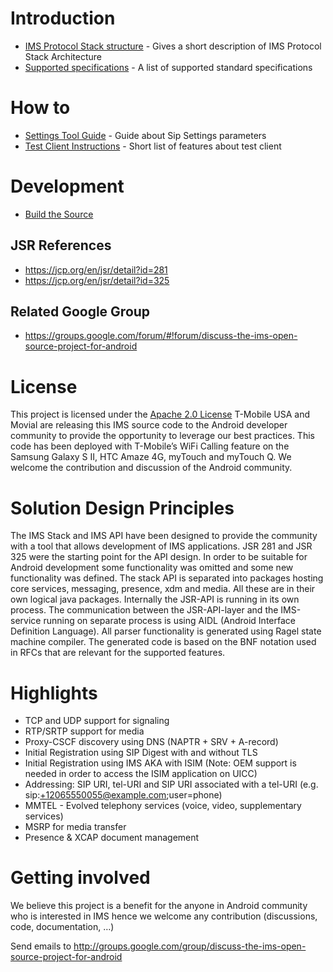 # Introduction
* [IMS Protocol Stack structure](IMS-Protocol-Stack-for-Android) - Gives a short  description of IMS Protocol Stack Architecture    
* [Supported specifications](Supported-Standard-Specifications) - A list of supported standard specifications

# How to
* [Settings Tool Guide](Sip-Settings---User-Guide) - Guide about Sip Settings parameters
* [Test Client Instructions](Test-Client-Instructions) - Short list of features about test client

# Development
* [Build the Source](Build-IMS-Stack-and-Testclient-From-Source)


## JSR References
* https://jcp.org/en/jsr/detail?id=281
* https://jcp.org/en/jsr/detail?id=325

## Related Google Group
* https://groups.google.com/forum/#!forum/discuss-the-ims-open-source-project-for-android

# License
This project is licensed under the [Apache 2.0 License](http://www.apache.org/licenses/LICENSE-2.0)
T-Mobile USA and Movial are releasing this IMS source code to the Android developer community to provide the opportunity to leverage our best practices. This code has been deployed with T-Mobile’s WiFi Calling feature on the Samsung Galaxy S II, HTC Amaze 4G, myTouch and myTouch Q. We welcome the contribution and discussion of the Android community.

# Solution Design Principles
The IMS Stack and IMS API have been designed to provide the community with a tool that allows development of IMS applications. JSR 281 and JSR 325 were the starting point for the API design. In order to be suitable for Android development some functionality was omitted and some new functionality was defined. The stack API is separated into packages hosting core services, messaging, presence, xdm and media. All these are in their own logical java packages. Internally the JSR-API is running in its own process. The communication between the JSR-API-layer and the IMS-service running on separate process is using AIDL (Android Interface Definition Language). All parser functionality is generated using Ragel state machine compiler. The generated code is based on the BNF notation used in RFCs that are relevant for the supported features.



# Highlights
* TCP and UDP support for signaling
* RTP/SRTP support for media
* Proxy-CSCF discovery using DNS (NAPTR + SRV + A-record)
* Initial Registration using SIP Digest with and without TLS
* Initial Registration using IMS AKA with ISIM (Note: OEM support is needed in order to access the ISIM application on UICC)
* Addressing: SIP URI, tel-URI and SIP URI associated with a tel-URI (e.g. sip:+12065550055@example.com;user=phone)
* MMTEL - Evolved telephony services (voice, video, supplementary services)
* MSRP for media transfer
* Presence & XCAP document management

# Getting involved
We believe this project is a benefit for the anyone in Android community who is interested in IMS hence we welcome any contribution (discussions, code, documentation, …)

Send emails to http://groups.google.com/group/discuss-the-ims-open-source-project-for-android
